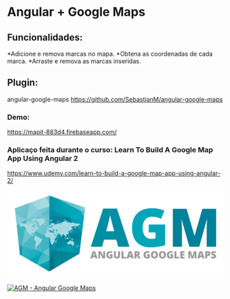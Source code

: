 # Angular + Google Maps

## Funcionalidades:
*Adicione e remova marcas no mapa.
*Obtena as coordenadas de cada marca.
*Arraste e remova as marcas inseridas.

## Plugin:
angular-google-maps
https://github.com/SebastianM/angular-google-maps

### Demo:
https://mapit-883d4.firebaseapp.com/

### Aplicaço feita durante o curso: Learn To Build A Google Map App Using Angular 2
https://www.udemy.com/learn-to-build-a-google-map-app-using-angular-2/

[![AGM - Angular Google Maps](https://github.com/SebastianM/angular-google-maps/raw/master/assets/images/angular-google-maps-logo.png)](https://angular-maps.com/)

[![AGM - Angular Google Maps](https://angular.io/resources/images/logos/angular/angular.png)](https://angular-maps.com/)
